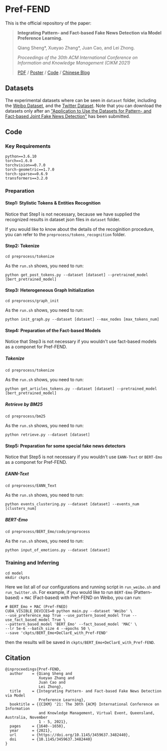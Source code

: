 # Pref-FEND

This is the official repository of the paper:

> **Integrating Pattern- and Fact-based Fake News Detection via Model Preference Learning.**
>
> Qiang Sheng\*, Xueyao Zhang\*, Juan Cao, and Lei Zhong.
>
> *Proceedings of the 30th ACM International Conference on Information and Knowledge Management (CIKM 2021)*
>
> [PDF](https://dl.acm.org/doi/10.1145/3459637.3482440) / [Poster](https://www.zhangxueyao.com/data/cikm2021-PrefFEND-poster.pdf) / [Code](https://github.com/ICTMCG/Pref-FEND) / [Chinese Blog](https://zhuanlan.zhihu.com/p/414464291)

## Datasets

The experimental datasets where can be seen in `dataset` folder, including the [Weibo Dataset](https://github.com/ICTMCG/Pref-FEND/tree/main/dataset/Weibo), and the [Twitter Dataset](https://github.com/ICTMCG/Pref-FEND/tree/main/dataset/Twitter). Note that you can download the datasets only after an ["Application to Use the Datasets for Pattern- and Fact-based Joint Fake News Detection"](https://forms.office.com/r/HF00qdb3Zk) has been submitted.

## Code

### Key Requirements

```
python==3.6.10
torch==1.6.0
torchvision==0.7.0
torch-geometric==1.7.0
torch-sparse==0.6.9
transformers==3.2.0
```

### Preparation 

#### Step1: Stylistic Tokens & Entities Recognition

Notice that Step1 is not necessary, because we have supplied the recognized results in dataset json files in `dataset` folder. 

If you would like to know about the details of the recoginition procedure, you can refer to the `preprocess/tokens_recognition` folder.

#### Step2: Tokenize

```
cd preprocess/tokenize
```

As the `run.sh` shows, you need to run:

```
python get_post_tokens.py --dataset [dataset] --pretrained_model [bert_pretrained_model]
```

#### Step3: Heterogeneous Graph Initialization

```
cd preprocess/graph_init
```

As the `run.sh` shows, you need to run:

```
python init_graph.py --dataset [dataset] --max_nodes [max_tokens_num]
```

#### Step4: Preparation of the Fact-based Models

Notice that Step3 is not necessary if you wouldn't use fact-based models as a componet for Pref-FEND.

##### Tokenize

```
cd preprocess/tokenize
```

As the `run.sh` shows, you need to run:

```
python get_articles_tokens.py --dataset [dataset] --pretrained_model [bert_pretrained_model]
```

##### Retrieve by BM25

```
cd preprocess/bm25
```

As the `run.sh` shows, you need to run:

```
python retrieve.py --dataset [dataset]
```

#### Step5: Preparation for some special fake news detectors

Notice that Step5 is not necessary if you wouldn't use `EANN-Text` or `BERT-Emo` as a componet for Pref-FEND.

##### EANN-Text

```
cd preprocess/EANN_Text
```

As the `run.sh` shows, you need to run:

```
python events_clustering.py --dataset [dataset] --events_num [clusters_num]
```

##### BERT-Emo

```
cd preprocess/BERT_Emo/code/preprocess
```

As the `run.sh` shows, you need to run:

```
python input_of_emotions.py --dataset [dataset]
```

### Training and Inferring

```
cd model
mkdir ckpts
```

Here we list all of our configurations and running script in  `run_weibo.sh` and `run_twitter.sh`. For example, if you would like to run `BERT-Emo` (Pattern-based) + `MAC` (Fact-based) with Pref-FEND on Weibo, you can run:

```
# BERT_Emo + MAC (Pref-FNED)
CUDA_VISIBLE_DEVICES=0 python main.py --dataset 'Weibo' \
--use_preference_map True --use_pattern_based_model True --use_fact_based_model True \
--pattern_based_model 'BERT_Emo' --fact_based_model 'MAC' \
--lr 5e-6 --batch_size 4 --epochs 50 \
--save 'ckpts/BERT_Emo+DeClarE_with_Pref-FEND'
```

then the results will be saved in `ckpts/BERT_Emo+DeClarE_with_Pref-FEND`.

## Citation

```
@inproceedings{Pref-FEND,
  author    = {Qiang Sheng and
               Xueyao Zhang and
               Juan Cao and
               Lei Zhong},
  title     = {Integrating Pattern- and Fact-based Fake News Detection via Model
               Preference Learning},
  booktitle = {{CIKM} '21: The 30th {ACM} International Conference on Information
               and Knowledge Management, Virtual Event, Queensland, Australia, November
               1 - 5, 2021},
  pages     = {1640--1650},
  year      = {2021},
  url       = {https://doi.org/10.1145/3459637.3482440},
  doi       = {10.1145/3459637.3482440}
}
```

